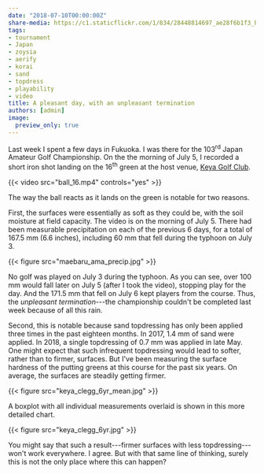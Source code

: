 ```yaml
---
date: "2018-07-10T00:00:00Z"
share-media: https://c1.staticflickr.com/1/834/28448814697_ae28f6b1f3_b_d.jpg
tags:
- tournament
- Japan
- zoysia
- aerify
- korai
- sand
- topdress
- playability
- video
title: A pleasant day, with an unpleasant termination
authors: [admin]
image:
  preview_only: true
---
```


Last week I spent a few days in Fukuoka. I was there for the 103<sup>rd</sup> Japan Amateur Golf Championship. On the the morning of July 5, I recorded a short iron shot landing on the 16<sup>th</sup> green at the host venue, [Keya Golf Club](http://www.keyagc.co.jp/index.html).

{{< video src="ball_16.mp4" controls="yes" >}}

The way the ball reacts as it lands on the green is notable for two reasons. 

First, the surfaces were essentially as soft as they could be, with the soil moisture at field capacity. The video is on the morning of July 5. There had been measurable precipitation on each of the previous 6 days, for a total of 167.5 mm (6.6 inches), including 60 mm that fell during the typhoon on July 3. 

{{< figure src="maebaru_ama_precip.jpg" >}}

No golf was played on July 3 during the typhoon. As you can see, over 100 mm would fall later on July 5 (after I took the video), stopping play for the day. And the 171.5 mm that fell on July 6 kept players from the course. Thus, the *unpleasant termination*---the championship couldn't be completed last week because of all this rain.

Second, this is notable because sand topdressing has only been applied three times in the past eighteen months. In 2017, 1.4 mm of sand were applied. In 2018, a single topdressing of 0.7 mm was applied in late May. One might expect that such infrequent topdressing would lead to softer, rather than to firmer, surfaces. But I've been measuring the surface hardness of the putting greens at this course for the past six years. On average, the surfaces are steadily getting firmer.

{{< figure src="keya_clegg_6yr_mean.jpg" >}}


A boxplot with all individual measurements overlaid is shown in this more detailed chart.

{{< figure src="keya_clegg_6yr.jpg" >}}

You might say that such a result---firmer surfaces with less topdressing---won't work everywhere. I agree. But with that same line of thinking, surely this is not the only place where this can happen?






